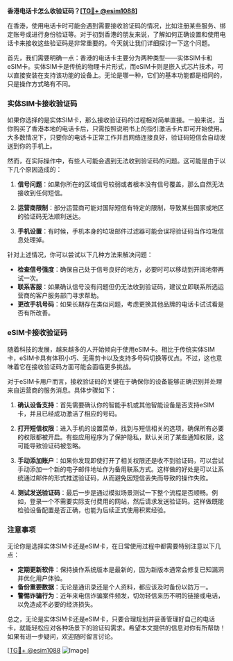 **香港电话卡怎么收验证码？[[TG💪+ @esim1088](https://t.me/s/esim1088)]**

在香港，使用电话卡时可能会遇到需要接收验证码的情况，比如注册某些服务、绑定账号或进行身份验证等。对于初到香港的朋友来说，了解如何正确设置和使用电话卡来接收这些验证码是非常重要的。今天就让我们详细探讨一下这个问题。

首先，我们需要明确一点：香港的电话卡主要分为两种类型——实体SIM卡和eSIM卡。实体SIM卡是传统的物理卡片形式，而eSIM卡则是嵌入式芯片技术，可以直接安装在支持该功能的设备上。无论是哪一种，它们的基本功能都是相同的，只是操作方式略有不同。

### 实体SIM卡接收验证码

如果你选择的是实体SIM卡，那么接收验证码的过程相对简单直接。一般来说，当你购买了香港本地的电话卡后，只需按照说明书上的指引激活卡片即可开始使用。大多数情况下，只要你的电话卡正常工作并且网络连接良好，验证码短信会自动发送到你的手机上。

然而，在实际操作中，有些人可能会遇到无法收到验证码的问题。这可能是由于以下几个原因造成的：

1. **信号问题**：如果你所在的区域信号较弱或者根本没有信号覆盖，那么自然无法接收到任何短信。
   
2. **运营商限制**：部分运营商可能对国际短信有特定的限制，导致某些国家或地区的验证码无法顺利送达。

3. **手机设置**：有时候，手机本身的垃圾邮件过滤器可能会误将验证码当作垃圾信息处理掉。

针对上述情况，你可以尝试以下几种方法来解决问题：

- **检查信号强度**：确保自己处于信号良好的地方，必要时可以移动到开阔地带再试一次。
- **联系客服**：如果确认信号没有问题但仍无法收到验证码，建议立即联系所选运营商的客户服务部门寻求帮助。
- **更改手机号码**：如果长期存在类似问题，考虑更换其他品牌的电话卡试试看是否有所改善。

### eSIM卡接收验证码

随着科技的发展，越来越多的人开始倾向于使用eSIM卡。相比于传统实体SIM卡，eSIM卡具有体积小巧、无需剪卡以及支持多号码切换等优点。不过，这也意味着它在接收验证码方面可能会面临更多挑战。

对于eSIM卡用户而言，接收验证码的关键在于确保你的设备能够正确识别并处理来自运营商的服务消息。具体步骤如下：

1. **确认设备支持**：首先需要确认你的智能手机或其他智能设备是否支持eSIM卡，并且已经成功激活了相应的号码。
   
2. **打开短信权限**：进入手机的设置菜单，找到与短信相关的选项，确保所有必要的权限都被开启。有些应用程序为了保护隐私，默认关闭了某些通知权限，这可能导致验证码被忽略。

3. **手动添加账户**：如果你发现即使打开了相关权限还是收不到验证码，可以尝试手动添加一个新的电子邮件地址作为备用联系方式。这样做的好处是可以让系统通过邮件的形式推送验证码，从而避免因短信丢失而导致的操作失败。

4. **测试发送验证码**：最后一步是通过模拟场景测试一下整个流程是否顺畅。例如，登录一个不需要实际支付费用的网站，然后请求发送验证码。这样做既能检验设备配置是否正确，也能为后续正式使用积累经验。

### 注意事项

无论你是选择实体SIM卡还是eSIM卡，在日常使用过程中都需要特别注意以下几点：

- **定期更新软件**：保持操作系统版本是最新的，因为新版本通常会修复已知漏洞并优化用户体验。
- **备份重要数据**：无论是通讯录还是个人资料，都应该及时备份以防万一。
- **警惕诈骗行为**：近年来电信诈骗案件频发，切勿轻信来历不明的链接或电话，以免造成不必要的经济损失。

总之，无论是实体SIM卡还是eSIM卡，只要合理规划并妥善管理好自己的电话卡，就能轻松应对各种场景下的验证码需求。希望本文提供的信息对你有所帮助！如果有进一步疑问，欢迎随时留言讨论。

[[TG💪+ @esim1088](https://t.me/s/esim1088) ![Image](https://i.postimg.cc/4NQfJmqS/Snipaste-2025-05-13-00-14-12.png)]